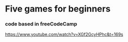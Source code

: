 # Five games for beginners

### code based in freeCodeCamp

https://www.youtube.com/watch?v=XGf2GcyHPhc&t=169s
